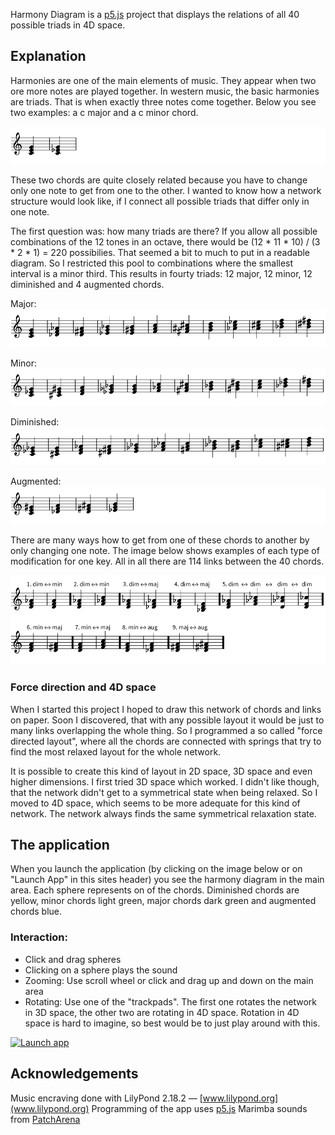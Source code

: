 Harmony Diagram is a [p5.js](http://p5js.org) project that displays the relations of all 40 possible triads in 4D space.

## Explanation

Harmonies are one of the main elements of music. They appear when two ore more notes are played together. In western music, the basic harmonies are triads. That is when exactly three notes come together. Below you see two examples: a c major and a c minor chord.

![C major and c minor](readme_assets/1_c_major_minor.svg)

These two chords are quite closely related because you have to change only one note to get from one to the other. I wanted to know how a network structure would look like, if I connect all possible triads that differ only in one note. 

The first question was: how many triads are there? If you allow all possible combinations of the 12 tones in an octave, there would be (12 * 11 * 10) / (3 * 2 * 1) = 220 possibilies. That seemed a bit to much to put in a readable diagram. So I restricted this pool to combinations where the smallest interval is a minor third. This results in fourty triads: 12 major, 12 minor, 12 diminished and 4 augmented chords.

Major:
![Major chords](readme_assets/2_major.svg)

Minor:
![Minor chords](readme_assets/2_minor.svg)

Diminished:
![Diminished chords](readme_assets/2_diminished.svg)

Augmented:
![Augmented chords](readme_assets/2_augmented.svg)

There are many ways how to get from one of these chords to another by only changing one note. The image below shows examples of each type of modification for one key. All in all there are 114 links between the 40 chords.

![Links between the chords](readme_assets/3_links.svg)

### Force direction and 4D space

When I started this project I hoped to draw this network of chords and links on paper. Soon I discovered, that with any possible layout it would be just to many links overlapping the whole thing. So I programmed a so called "force directed layout", where all the chords are connected with springs that try to find the most relaxed layout for the whole network. 

It is possible to create this kind of layout in 2D space, 3D space and even higher dimensions. I first tried 3D space which worked. I didn't like though, that the network didn't get to a symmetrical state when being relaxed. So I moved to 4D space, which seems to be more adequate for this kind of network. The network always finds the same symmetrical relaxation state.

## The application

When you launch the application (by clicking on the image below or on "Launch App" in this sites header) you see the harmony diagram in the main area. Each sphere represents on of the chords. Diminished chords are yellow, minor chords light green, major chords dark green and augmented chords blue.

### Interaction:
- Click and drag spheres
- Clicking on a sphere plays the sound
- Zooming: Use scroll wheel or click and drag up and down on the main area
- Rotating: Use one of the "trackpads". The first one rotates the network in 3D space, the other two are rotating in 4D space. Rotation in 4D space is hard to imagine, so best would be to just play around with this.

[![Launch app](readme_assets/4_app-screen.png)](./app/)

## Acknowledgements

Music encraving done with LilyPond 2.18.2 — [www.lilypond.org](www.lilypond.org)
Programming of the app uses [p5.js](http://p5js.org)
Marimba sounds from [PatchArena](http://patcharena.com/free-marimba-samples-patcharena-marimba-in-sfz-format/)
